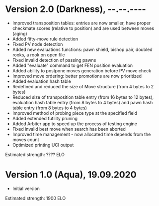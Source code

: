 # Version 2.0 (Darkness), --.--.----
 - Improved transposition tables: entries are now smaller, have proper checkmate scores (relative to position) and are used between moves (aging)
 - Added fifty-move rule detection
 - Fixed PV node detection
 - Added new evaluations functions: pawn shield, bishop pair, doubled rooks, a rook on open file
 - Fixed invalid detection of passing pawns
 - Added "evaluate" command to get FEN position evaluation
 - Added ability to postpone moves generation before PV move check
 - Improved move ordering: better promotions are now prioritized
 - Added evaluation hash table
 - Redefined and reduced the size of Move structure (from 4 bytes to 2 bytes)
 - Reduced size of transposition table entry (from 16 bytes to 12 bytes), evaluation hash table entry (from 8 bytes to 4 bytes) and pawn hash table entry (from 8 bytes to 4 bytes)
 - Improved method of probing piece type at the specified field
 - Added extended futility pruning
 - Added Arbiter app to speed up the process of testing engine
 - Fixed invalid best move when search has been aborted
 - Improved time management - now allocated time depends from the moves count
 - Optimized printing UCI output

Estimated strength: ???? ELO

# Version 1.0 (Aqua), 19.09.2020
 - Initial version

Estimated strength: 1900 ELO